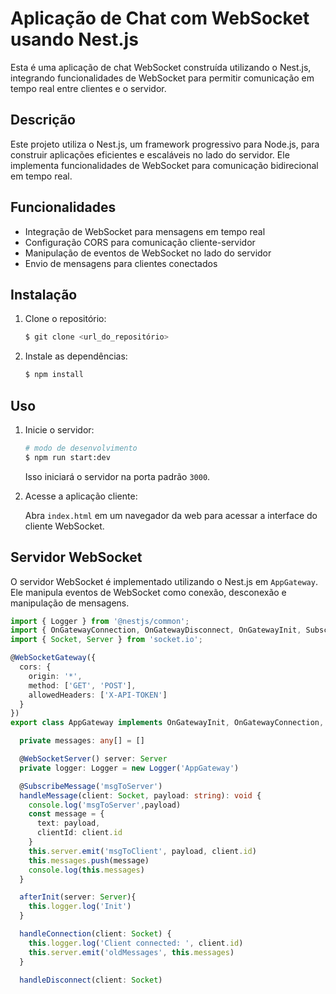 # Aplicação de Chat com WebSocket usando Nest.js

Esta é uma aplicação de chat WebSocket construída utilizando o Nest.js, integrando funcionalidades de WebSocket para permitir comunicação em tempo real entre clientes e o servidor.

## Descrição

Este projeto utiliza o Nest.js, um framework progressivo para Node.js, para construir aplicações eficientes e escaláveis no lado do servidor. Ele implementa funcionalidades de WebSocket para comunicação bidirecional em tempo real.

## Funcionalidades

- Integração de WebSocket para mensagens em tempo real
- Configuração CORS para comunicação cliente-servidor
- Manipulação de eventos de WebSocket no lado do servidor
- Envio de mensagens para clientes conectados

## Instalação

1. Clone o repositório:

    ```bash
    $ git clone <url_do_repositório>
    ```

2. Instale as dependências:

    ```bash
    $ npm install
    ```

## Uso

1. Inicie o servidor:

    ```bash
    # modo de desenvolvimento
    $ npm run start:dev
    ```

    Isso iniciará o servidor na porta padrão `3000`.

2. Acesse a aplicação cliente:

    Abra `index.html` em um navegador da web para acessar a interface do cliente WebSocket.

## Servidor WebSocket

O servidor WebSocket é implementado utilizando o Nest.js em `AppGateway`. Ele manipula eventos de WebSocket como conexão, desconexão e manipulação de mensagens.

```typescript
import { Logger } from '@nestjs/common';
import { OnGatewayConnection, OnGatewayDisconnect, OnGatewayInit, SubscribeMessage, WebSocketGateway, WebSocketServer } from '@nestjs/websockets';
import { Socket, Server } from 'socket.io';

@WebSocketGateway({
  cors: {
    origin: '*',
    method: ['GET', 'POST'],
    allowedHeaders: ['X-API-TOKEN']
  }
})
export class AppGateway implements OnGatewayInit, OnGatewayConnection, OnGatewayDisconnect {

  private messages: any[] = []

  @WebSocketServer() server: Server
  private logger: Logger = new Logger('AppGateway')

  @SubscribeMessage('msgToServer')
  handleMessage(client: Socket, payload: string): void {
    console.log('msgToServer',payload)
    const message = {
      text: payload,
      clientId: client.id
    }
    this.server.emit('msgToClient', payload, client.id)
    this.messages.push(message)
    console.log(this.messages)
  }

  afterInit(server: Server){
    this.logger.log('Init')
  }

  handleConnection(client: Socket) {
    this.logger.log('Client connected: ', client.id)
    this.server.emit('oldMessages', this.messages)
  }

  handleDisconnect(client: Socket)
